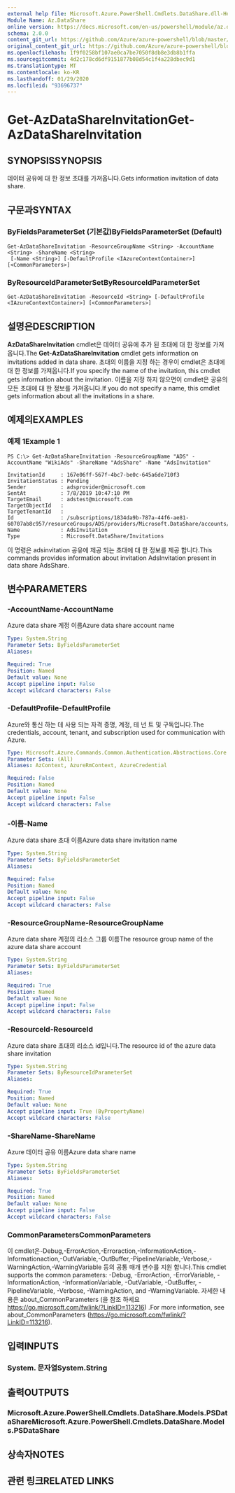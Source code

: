 ```yaml
---
external help file: Microsoft.Azure.PowerShell.Cmdlets.DataShare.dll-Help.xml
Module Name: Az.DataShare
online version: https://docs.microsoft.com/en-us/powershell/module/az.datashare/get-azdatashareinvitation
schema: 2.0.0
content_git_url: https://github.com/Azure/azure-powershell/blob/master/src/DataShare/DataShare/help/Get-AzDataShareInvitation.md
original_content_git_url: https://github.com/Azure/azure-powershell/blob/master/src/DataShare/DataShare/help/Get-AzDataShareInvitation.md
ms.openlocfilehash: 1f9f0258bf107ae0ca7be7050f8db8e3db8b1ffa
ms.sourcegitcommit: 4d2c178cd6df9151877b08d54c1f4a228dbec9d1
ms.translationtype: MT
ms.contentlocale: ko-KR
ms.lasthandoff: 01/29/2020
ms.locfileid: "93696737"
---
```

# <span data-ttu-id="2b7f6-101">Get-AzDataShareInvitation</span><span class="sxs-lookup"><span data-stu-id="2b7f6-101">Get-AzDataShareInvitation</span></span>

## <span data-ttu-id="2b7f6-102">SYNOPSIS</span><span class="sxs-lookup"><span data-stu-id="2b7f6-102">SYNOPSIS</span></span>
<span data-ttu-id="2b7f6-103">데이터 공유에 대 한 정보 초대를 가져옵니다.</span><span class="sxs-lookup"><span data-stu-id="2b7f6-103">Gets information invitation of data share.</span></span>

## <span data-ttu-id="2b7f6-104">구문과</span><span class="sxs-lookup"><span data-stu-id="2b7f6-104">SYNTAX</span></span>

### <span data-ttu-id="2b7f6-105">ByFieldsParameterSet (기본값)</span><span class="sxs-lookup"><span data-stu-id="2b7f6-105">ByFieldsParameterSet (Default)</span></span>
```
Get-AzDataShareInvitation -ResourceGroupName <String> -AccountName <String> -ShareName <String>
 [-Name <String>] [-DefaultProfile <IAzureContextContainer>] [<CommonParameters>]
```

### <span data-ttu-id="2b7f6-106">ByResourceIdParameterSet</span><span class="sxs-lookup"><span data-stu-id="2b7f6-106">ByResourceIdParameterSet</span></span>
```
Get-AzDataShareInvitation -ResourceId <String> [-DefaultProfile <IAzureContextContainer>] [<CommonParameters>]
```

## <span data-ttu-id="2b7f6-107">설명은</span><span class="sxs-lookup"><span data-stu-id="2b7f6-107">DESCRIPTION</span></span>
<span data-ttu-id="2b7f6-108">**AzDataShareInvitation** cmdlet은 데이터 공유에 추가 된 초대에 대 한 정보를 가져옵니다.</span><span class="sxs-lookup"><span data-stu-id="2b7f6-108">The **Get-AzDataShareInvitation** cmdlet gets information on invitations added in data share.</span></span> <span data-ttu-id="2b7f6-109">초대의 이름을 지정 하는 경우이 cmdlet은 초대에 대 한 정보를 가져옵니다.</span><span class="sxs-lookup"><span data-stu-id="2b7f6-109">If you specify the name of the invitation, this cmdlet gets information about the invitation.</span></span> <span data-ttu-id="2b7f6-110">이름을 지정 하지 않으면이 cmdlet은 공유의 모든 초대에 대 한 정보를 가져옵니다.</span><span class="sxs-lookup"><span data-stu-id="2b7f6-110">If you do not specify a name, this cmdlet gets information about all the invitations in a share.</span></span>

## <span data-ttu-id="2b7f6-111">예제의</span><span class="sxs-lookup"><span data-stu-id="2b7f6-111">EXAMPLES</span></span>

### <span data-ttu-id="2b7f6-112">예제 1</span><span class="sxs-lookup"><span data-stu-id="2b7f6-112">Example 1</span></span>
```
PS C:\> Get-AzDataShareInvitation -ResourceGroupName "ADS" -AccountName "WikiAds" -ShareName "AdsShare" -Name "AdsInvitation"

InvitationId     : 167e06ff-567f-4bc7-be0c-645a6de710f3
InvitationStatus : Pending
Sender           : adsprovider@microsoft.com
SentAt           : 7/8/2019 10:47:10 PM
TargetEmail      : adstest@microsoft.com
TargetObjectId   :
TargetTenantId   :
Id               : /subscriptions/1834da9b-787a-44f6-ae81-60707ab8c957/resourceGroups/ADS/providers/Microsoft.DataShare/accounts/WikiAds/shares/AdsShare/invitations/AdsInvitation
Name             : AdsInvitation
Type             : Microsoft.DataShare/Invitations
```

<span data-ttu-id="2b7f6-113">이 명령은 adsinvitation 공유에 제공 되는 초대에 대 한 정보를 제공 합니다.</span><span class="sxs-lookup"><span data-stu-id="2b7f6-113">This commands provides information about invitation AdsInvitation present in data share AdsShare.</span></span>

## <span data-ttu-id="2b7f6-114">변수</span><span class="sxs-lookup"><span data-stu-id="2b7f6-114">PARAMETERS</span></span>

### <span data-ttu-id="2b7f6-115">-AccountName</span><span class="sxs-lookup"><span data-stu-id="2b7f6-115">-AccountName</span></span>
<span data-ttu-id="2b7f6-116">Azure data share 계정 이름</span><span class="sxs-lookup"><span data-stu-id="2b7f6-116">Azure data share account name</span></span>

```yaml
Type: System.String
Parameter Sets: ByFieldsParameterSet
Aliases:

Required: True
Position: Named
Default value: None
Accept pipeline input: False
Accept wildcard characters: False
```

### <span data-ttu-id="2b7f6-117">-DefaultProfile</span><span class="sxs-lookup"><span data-stu-id="2b7f6-117">-DefaultProfile</span></span>
<span data-ttu-id="2b7f6-118">Azure와 통신 하는 데 사용 되는 자격 증명, 계정, 테 넌 트 및 구독입니다.</span><span class="sxs-lookup"><span data-stu-id="2b7f6-118">The credentials, account, tenant, and subscription used for communication with Azure.</span></span>

```yaml
Type: Microsoft.Azure.Commands.Common.Authentication.Abstractions.Core.IAzureContextContainer
Parameter Sets: (All)
Aliases: AzContext, AzureRmContext, AzureCredential

Required: False
Position: Named
Default value: None
Accept pipeline input: False
Accept wildcard characters: False
```

### <span data-ttu-id="2b7f6-119">-이름</span><span class="sxs-lookup"><span data-stu-id="2b7f6-119">-Name</span></span>
<span data-ttu-id="2b7f6-120">Azure data share 초대 이름</span><span class="sxs-lookup"><span data-stu-id="2b7f6-120">Azure data share invitation name</span></span>

```yaml
Type: System.String
Parameter Sets: ByFieldsParameterSet
Aliases:

Required: False
Position: Named
Default value: None
Accept pipeline input: False
Accept wildcard characters: False
```

### <span data-ttu-id="2b7f6-121">-ResourceGroupName</span><span class="sxs-lookup"><span data-stu-id="2b7f6-121">-ResourceGroupName</span></span>
<span data-ttu-id="2b7f6-122">Azure data share 계정의 리소스 그룹 이름</span><span class="sxs-lookup"><span data-stu-id="2b7f6-122">The resource group name of the azure data share account</span></span>

```yaml
Type: System.String
Parameter Sets: ByFieldsParameterSet
Aliases:

Required: True
Position: Named
Default value: None
Accept pipeline input: False
Accept wildcard characters: False
```

### <span data-ttu-id="2b7f6-123">-ResourceId</span><span class="sxs-lookup"><span data-stu-id="2b7f6-123">-ResourceId</span></span>
<span data-ttu-id="2b7f6-124">Azure data share 초대의 리소스 id입니다.</span><span class="sxs-lookup"><span data-stu-id="2b7f6-124">The resource id of the azure data share invitation</span></span>

```yaml
Type: System.String
Parameter Sets: ByResourceIdParameterSet
Aliases:

Required: True
Position: Named
Default value: None
Accept pipeline input: True (ByPropertyName)
Accept wildcard characters: False
```

### <span data-ttu-id="2b7f6-125">-ShareName</span><span class="sxs-lookup"><span data-stu-id="2b7f6-125">-ShareName</span></span>
<span data-ttu-id="2b7f6-126">Azure 데이터 공유 이름</span><span class="sxs-lookup"><span data-stu-id="2b7f6-126">Azure data share name</span></span>

```yaml
Type: System.String
Parameter Sets: ByFieldsParameterSet
Aliases:

Required: True
Position: Named
Default value: None
Accept pipeline input: False
Accept wildcard characters: False
```

### <span data-ttu-id="2b7f6-127">CommonParameters</span><span class="sxs-lookup"><span data-stu-id="2b7f6-127">CommonParameters</span></span>
<span data-ttu-id="2b7f6-128">이 cmdlet은-Debug,-ErrorAction,-Erroraction,-InformationAction,-Informationaction,-OutVariable,-OutBuffer,-PipelineVariable,-Verbose,-WarningAction,-WarningVariable 등의 공통 매개 변수를 지원 합니다.</span><span class="sxs-lookup"><span data-stu-id="2b7f6-128">This cmdlet supports the common parameters: -Debug, -ErrorAction, -ErrorVariable, -InformationAction, -InformationVariable, -OutVariable, -OutBuffer, -PipelineVariable, -Verbose, -WarningAction, and -WarningVariable.</span></span> <span data-ttu-id="2b7f6-129">자세한 내용은 about_CommonParameters (을 참조 하세요 https://go.microsoft.com/fwlink/?LinkID=113216) .</span><span class="sxs-lookup"><span data-stu-id="2b7f6-129">For more information, see about_CommonParameters (https://go.microsoft.com/fwlink/?LinkID=113216).</span></span>

## <span data-ttu-id="2b7f6-130">입력</span><span class="sxs-lookup"><span data-stu-id="2b7f6-130">INPUTS</span></span>

### <span data-ttu-id="2b7f6-131">System. 문자열</span><span class="sxs-lookup"><span data-stu-id="2b7f6-131">System.String</span></span>

## <span data-ttu-id="2b7f6-132">출력</span><span class="sxs-lookup"><span data-stu-id="2b7f6-132">OUTPUTS</span></span>

### <span data-ttu-id="2b7f6-133">Microsoft.Azure.PowerShell.Cmdlets.DataShare.Models.PSDataShare</span><span class="sxs-lookup"><span data-stu-id="2b7f6-133">Microsoft.Azure.PowerShell.Cmdlets.DataShare.Models.PSDataShare</span></span>

## <span data-ttu-id="2b7f6-134">상속자</span><span class="sxs-lookup"><span data-stu-id="2b7f6-134">NOTES</span></span>

## <span data-ttu-id="2b7f6-135">관련 링크</span><span class="sxs-lookup"><span data-stu-id="2b7f6-135">RELATED LINKS</span></span>
